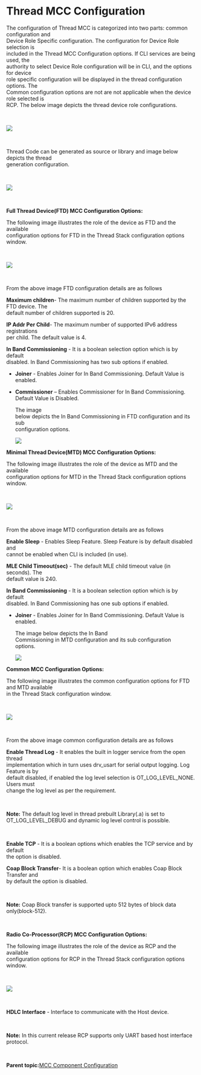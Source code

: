 # Thread MCC Configuration

The configuration of Thread MCC is categorized into two parts: common configuration and<br /> Device Role Specific configuration. The configuration for Device Role selection is<br /> included in the Thread MCC Configuration options. If CLI services are being used, the<br /> authority to select Device Role configuration will be in CLI, and the options for device<br /> role specific configuration will be displayed in the thread configuration options. The<br /> Common configuration options are not are not applicable when the device role selected is<br /> RCP. The below image depicts the thread device role configurations.

<br />

![](GUID-5B53FEE3-89A8-4D7D-A838-A1CA9CAC3718-low.png)

<br />

Thread Code can be generated as source or library and image below depicts the thread<br /> generation configuration.

<br />

![](GUID-6048E87C-8588-4B53-8456-94D828BB260F-low.png)

<br />

**Full Thread Device\(FTD\) MCC Configuration Options:**

The following image illustrates the role of the device as FTD and the available<br /> configuration options for FTD in the Thread Stack configuration options window.

<br />

![](GUID-A75FEB79-E8A0-42A1-BC22-C0B1154BB24F-low.png)

<br />

From the above image FTD configuration details are as follows

**Maximum children**- The maximum number of children supported by the FTD device. The<br /> default number of children supported is 20.

**IP Addr Per Child**- The maximum number of supported IPv6 address registrations<br /> per child. The default value is 4.

**In Band Commissioning** - It is a boolean selection option which is by default<br /> disabled. In Band Commissioning has two sub options if enabled.

-   **Joiner** - Enables Joiner for In Band Commissioning. Default Value is enabled.
-   **Commissioner** – Enables Commissioner for In Band Commissioning. Default Value is Disabled.

    The image<br /> below depicts the In Band Commissioning in FTD configuration and its sub<br /> configuration options.

    ![](GUID-40DAE592-423A-4416-9AE3-E0E67E50180B-low.png)


**Minimal Thread Device\(MTD\) MCC Configuration Options:**

The following image illustrates the role of the device as MTD and the available<br /> configuration options for MTD in the Thread Stack configuration options window.

<br />

![](GUID-A4D37C04-C252-4E87-A0D9-0B342DB8609F-low.png)

<br />

From the above image MTD configuration details are as follows

**Enable Sleep** - Enables Sleep Feature. Sleep Feature is by default disabled and<br /> cannot be enabled when CLI is included \(in use\).

**MLE Child Timeout\(sec\)** - The default MLE child timeout value \(in seconds\). The<br /> default value is 240.

**In Band Commissioning** - It is a boolean selection option which is by default<br /> disabled. In Band Commissioning has one sub options if enabled.

-   **Joiner** - Enables Joiner for In Band Commissioning. Default Value is enabled.

    The image below depicts the In Band<br /> Commissioning in MTD configuration and its sub configuration<br /> options.

    ![](GUID-45397627-D0A0-480C-9EE6-662ACDA59683-low.png)


**Common MCC Configuration Options:**

The following image illustrates the common configuration options for FTD and MTD available<br /> in the Thread Stack configuration window.

<br />

![](GUID-EE08A363-277B-44A4-AE3A-D79A8BD2363C-low.png)

<br />

From the above image common configuration details are as follows

**Enable Thread Log** - It enables the built in logger service from the open thread<br /> implementation which in turn uses drv\_usart for serial output logging. Log Feature is by<br /> default disabled, if enabled the log level selection is OT\_LOG\_LEVEL\_NONE. Users must<br /> change the log level as per the requirement.

<br />

**Note:** The default log level in thread prebuilt Library\(.a\) is set to OT\_LOG\_LEVEL\_DEBUG and dynamic log level control is possible.

<br />

**Enable TCP** - It is a boolean options which enables the TCP service and by default<br /> the option is disabled.

**Coap Block Transfer**- It is a boolean option which enables Coap Block Transfer and<br /> by default the option is disabled.

<br />

**Note:** Coap Block transfer is supported upto 512 bytes of block data only\(block-512\).

<br />

**Radio Co-Processor\(RCP\) MCC Configuration Options:**

The following image illustrates the role of the device as RCP and the available<br /> configuration options for RCP in the Thread Stack configuration options window.

<br />

![](GUID-8A866BAE-9D6B-483C-919E-C715E7E23262-low.png)

<br />

**HDLC Interface** - Interface to communicate with the Host device.

<br />

**Note:** In this current release RCP supports only UART based host interface protocol.

<br />

**Parent topic:**[MCC Component Configuration](GUID-E585B16B-5D65-41F2-B234-6864EA47D41C.md)


